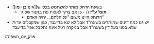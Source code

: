 * בשעת הדחק מותר להשתמש בכלי ש[[אינו בן יומו]]
	* **תוס' ע"ז** () - כן אם צריך לאפות פת בתנור של גוי
		* הדוחק היינו משום "על הלחם… יחיה האדם"
* יש גם כמה דינים שמותרים בשעה"ד אבל לא יצא בדיעבד, כגון שמקבלים עדות שלא בפני בעל דין בשעה"ד אבל במקרה רגיל אינה נתקבל אפי' בדיעבד

#פרק_יוט_תשפה 